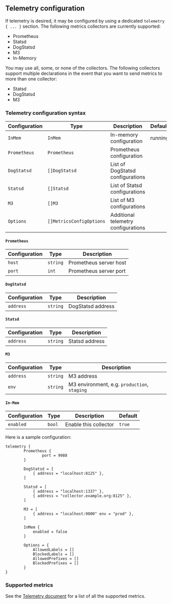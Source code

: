 ## Telemetry configuration

If telemetry is desired, it may be configured by using a dedicated `telemetry { ... }` section. The following metrics collectors are currently supported:
- Prometheus
- Statsd
- DogStatsd
- M3
- In-Memory

You may use all, some, or none of the collectors. The following collectors support multiple declarations in the event that you want to send metrics to more than one collector:

- Statsd
- DogStatsd
- M3

### Telemetry configuration syntax

| Configuration          | Type                     | Description                        | Default |
| ----------------       | ------------------------ | ---------------------------------- | ------- |
| `InMem`                | `InMem`                  | In-memory configuration            | running |
| `Prometheus`           | `Prometheus`             | Prometheus configuration           | |
| `DogStatsd`            | `[]DogStatsd`            | List of DogStatsd configurations   | |
| `Statsd`               | `[]Statsd`               | List of Statsd configurations      | |
| `M3`                   | `[]M3`                   | List of M3 configurations          | |
| `Options`              | `[]MetricsConfigOptions` | Additional telemetry configurations| |

#### `Prometheus`

| Configuration    | Type          | Description |
| ---------------- | ------------- | ----------- |
| `host`           | `string`      | Prometheus server host |
| `port`           | `int`         | Prometheus server port |

#### `DogStatsd`
| Configuration    | Type          | Description |
| ---------------- | ------------- | ----------- |
| `address`        | `string`      | DogStatsd address |

#### `Statsd`
| Configuration    | Type          | Description |
| ---------------- | ------------- | ----------- |
| `address`        | `string`      | Statsd address |

#### `M3`
| Configuration    | Type          | Description |
| ---------------- | ------------- | ----------- |
| `address`        | `string`      | M3 address |
| `env`            | `string`      | M3 environment, e.g. `production`, `staging` |

#### `In-Mem`
| Configuration    | Type          | Description | Default |
| ---------------- | ------------- | ----------- | ------- |
| `enabled`        | `bool`        | Enable this collector | `true` |

Here is a sample configuration:

```hcl
telemetry {
        Prometheus {
                port = 9988
        }

        DogStatsd = [
            { address = "localhost:8125" },
        ]

        Statsd = [
            { address = "localhost:1337" },
            { address = "collector.example.org:8125" },
        ]

        M3 = [
            { address = "localhost:9000" env = "prod" },
        ]

        InMem {
            enabled = false
        }

        Options = {
            AllowedLabels = []
            BlockedLabels = []
            AllowedPrefixes = []
            BlockedPrefixes = []
        }
}
```

### Supported metrics

See the [Telemetry document](telemetry.md) for a list of all the supported metrics.
